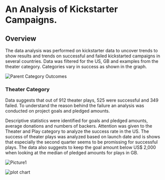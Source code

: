 # An Analysis of Kickstarter Campaigns.

## Overview

The data analysis was performed on kickstarter data to uncover trends to show results and trends on successful and failed kickstarted campaigns in several countries. Data was filtered for the US, GB and examples from the theater category. Categories vary in success as shown in the graph. 

![Parent Category Outcomes](https://user-images.githubusercontent.com/60243906/99124385-26c25180-25a6-11eb-87ca-3de3793b2bd4.jpg)

### Theater Category

Data suggests that out of 912 theater plays, 525 were successful and 349 failed. To understand the reason behind the failure an analysis was conducted on project goals and pledged amounts. 





Descriptive statistics were identified for goals and pledged amounts, average donations and numbers of backers. Attention was given to the Theater and Play category to analyze the success rate in the US.  The success of theater plays was analyzed based on launch date and is shows that especially the second quarter seems to be promissing for successful plays. The data also suggests to keep the goal amount below US$ 2,000 when looking at the median of pledged amounts for plays in GB. 


![Picture1](https://user-images.githubusercontent.com/60243906/99124545-7a349f80-25a6-11eb-821b-0ac94a1e0e46.jpg) 

![plot chart](https://user-images.githubusercontent.com/60243906/99124649-a9e3a780-25a6-11eb-9cdf-fc9e71040ded.jpg)

